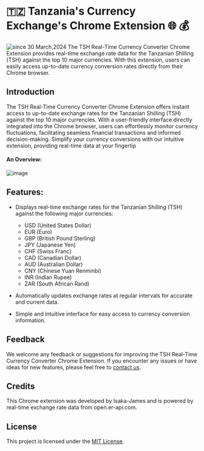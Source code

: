 # 🇹🇿 Tanzania's Currency Exchange's Chrome Extension 🌐 💰 
<img src="https://komarev.com/ghpvc/?username=tz-isaka&label=TZS%20Chrome&color=0e75b6&style=flat" alt="since 30 March,2024" />
The TSH Real-Time Currency Converter Chrome Extension provides real-time exchange rate data for the Tanzanian Shilling (TSH) against the top 10 major currencies. With this extension, users can easily access up-to-date currency conversion rates directly from their Chrome browser.

## Introduction
The TSH Real-Time Currency Converter Chrome Extension offers instant access to up-to-date exchange rates for the Tanzanian Shilling (TSH) against the top 10 major currencies. With a user-friendly interface directly integrated into the Chrome browser, users can effortlessly monitor currency fluctuations, facilitating seamless financial transactions and informed decision-making. Simplify your currency conversions with our intuitive extension, providing real-time data at your fingertip
#### An Overview:
![image](https://github.com/isaka-james/tanzania-currency-extension/assets/76619967/5a1061ca-79a8-4d3a-8dcf-66074b9f5a5e)

## Features:
- Displays real-time exchange rates for the Tanzanian Shilling (TSH) against the following major currencies:
  - USD (United States Dollar)
  - EUR (Euro)
  - GBP (British Pound Sterling)
  - JPY (Japanese Yen)
  - CHF (Swiss Franc)
  - CAD (Canadian Dollar)
  - AUD (Australian Dollar)
  - CNY (Chinese Yuan Renminbi)
  - INR (Indian Rupee)
  - ZAR (South African Rand)
    
- Automatically updates exchange rates at regular intervals for accurate and current data.
- Simple and intuitive interface for easy access to currency conversion information.


## Feedback

We welcome any feedback or suggestions for improving the TSH Real-Time Currency Converter Chrome Extension. If you encounter any issues or have ideas for new features, please feel free to [contact us](mailto:example@example.com).

## Credits

This Chrome extension was developed by Isaka-James and is powered by real-time exchange rate data from open.er-api.com.

## License

This project is licensed under the [MIT License](LICENSE).
